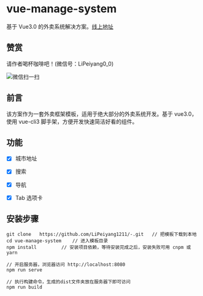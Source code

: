 # vue-manage-system

基于 Vue3.0 的外卖系统解决方案。[线上地址](https://github.com/LiPeiyang1211/-.git)


## 赞赏

请作者喝杯咖啡吧！(微信号：LiPeiyang0_0)

![微信扫一扫](https://lipeiyang-test-1311381084.cos.ap-nanjing.myqcloud.com/weixin.jpg)



## 前言

该方案作为一套外卖框架模板，适用于绝大部分的外卖系统开发。基于 vue3.0，使用 vue-cli3 脚手架，方便开发快速简洁好看的组件。


## 功能

-   [x] 城市地址
-   [x] 搜索
-   [x] 导航
-   [x] Tab 选项卡


## 安装步骤

```
git clone   https://github.com/LiPeiyang1211/-.git   // 把模板下载到本地
cd vue-manage-system    // 进入模板目录
npm install         // 安装项目依赖，等待安装完成之后，安装失败可用 cnpm 或 yarn

// 开启服务器，浏览器访问 http://localhost:8080
npm run serve

// 执行构建命令，生成的dist文件夹放在服务器下即可访问
npm run build
```

